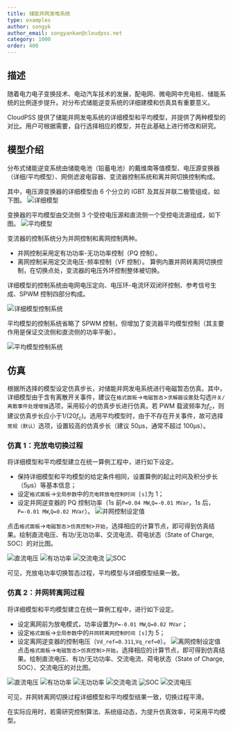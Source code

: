 ```yaml
---
title: 储能并网发电系统
type: examples
author: songyk
author_email: songyankan@cloudpss.net
category: 1000
order: 400
---
```


## 描述

随着电力电子变换技术、电动汽车技术的发展，配电网、微电网中充电桩、储能系统的比例逐步提升。对分布式储能逆变系统的详细建模和仿真具有重要意义。

CloudPSS 提供了储能并网发电系统的详细模型和平均模型，并提供了两种模型的对比。用户可根据需要，自行选择相应的模型，并在此基础上进行修改和研究。

## 模型介绍

分布式储能逆变系统由储能电池（铅蓄电池）的戴维南等值模型、电压源变换器（详细/平均模型）、网侧滤波电容器、变流器控制系统和离并网切换控制构成。

其中，电压源变换器的详细模型由 6 个分立的 IGBT 及其反并联二极管组成，如下图。
![详细模型](BESS/BESS.png)

变换器的平均模型由交流侧 3 个受控电压源和直流侧一个受控电流源组成，如下图。
![平均模型](BESS/BESS_avm.png)

变流器的控制系统分为并网控制和离网控制两种。

- 并网控制采用定有功功率-无功功率控制（PQ 控制）。
- 离网控制采用定交流电压-频率控制（VF 控制）。
  算例内置并网转离网切换控制，在切换点处，变流器的电压外环控制整体被切换。

详细模型的控制系统由电网电压定向、电压环-电流环双闭环控制、参考信号生成、SPWM 控制四部分构成。

![详细模型控制系统](BESS/BESS_ctrl.png)

平均模型的控制系统省略了 SPWM 控制，但增加了变流器平均模型控制（其主要作用是保证交流侧和直流侧的功率平衡）。

![平均模型控制系统](BESS/BESS_avm_ctrl.png)

## 仿真

根据所选择的模型设定仿真步长，对储能并网发电系统进行电磁暂态仿真。其中，详细模型由于含有离散开关事件，建议在`格式面板`->`电磁暂态`>`求解器设置`处勾选`开关/离散事件处理增强`选项，采用较小的仿真步长进行仿真。若 PWM 载波频率为$f_c$，则建议仿真步长应小于$1/({20f_c})$。选用平均模型时，由于不存在开关事件，故可选择`常规（默认）`选项，设置较高的仿真步长（建议 50μs，通常不超过 100μs）。

### 仿真 1：充放电切换过程

将详细模型和平均模型建立在统一算例工程中，进行如下设定。

- 保持详细模型和平均模型的给定条件相同，设置算例的起止时间及积分步长（5μs）等基本信息；
- 设定`格式面板`->`全局参数`中的`充电转放电控制时间 [s]`为 1；
- 设定并网逆变器的 PQ 控制功率（1s 前`P=0.04 MW`,`Q=-0.01 MVar`，1s 后，`P=-0.01 MW`,`Q=0.02 MVar`）。
  ![并网控制设定值](BESS/BESS_PQctrl.png)

点击`格式面板`->`电磁暂态`>`仿真控制`>`开始`，选择相应的计算节点，即可得到仿真结果。绘制直流电压、有功/无功功率、交流电流、荷电状态（State of Charge, SOC）的对比图。

![直流电压](BESS/BESS_udc_sim1.png)
![有功功率](BESS/BESS_p_sim1.png)
![交流电流](BESS/BESS_iac_sim1.png)
![SOC](BESS/BESS_soc_sim1.png)

可见，充放电功率切换暂态过程，平均模型与详细模型结果一致。

### 仿真 2：并网转离网过程

将详细模型和平均模型建立在统一算例工程中，进行如下设定。

- 设定离网前为放电模式，功率设置为`P=-0.01 MW`,`Q=0.02 MVar`；
- 设定`格式面板`->`全局参数`中的`并网转离网控制时间 [s]`为 5；
- 设定离网逆变器的控制电压（`Vd_ref=0.311`,`Vq_ref=0`）。
  ![离网控制设定值](BESS/BESS_VFctrl.png)
  点击`格式面板`->`电磁暂态`>`仿真控制`>`开始`，选择相应的计算节点，即可得到仿真结果。绘制直流电压、有功/无功功率、交流电流、荷电状态（State of Charge, SOC）、交流电压的对比图。

![直流电压](BESS/BESS_udc_sim2.png)
![有功功率](BESS/BESS_p_sim2.png)
![无功功率](BESS/BESS_q_sim2.png)
![交流电流](BESS/BESS_iac_sim2.png)
![SOC](BESS/BESS_soc_sim2.png)
![交流电压](BESS/BESS_uac_sim2.png)

可见，并网转离网切换过程详细模型和平均模型结果一致，切换过程平滑。

在实际应用时，若需研究控制算法、系统级动态，为提升仿真效率，可采用平均模型。
